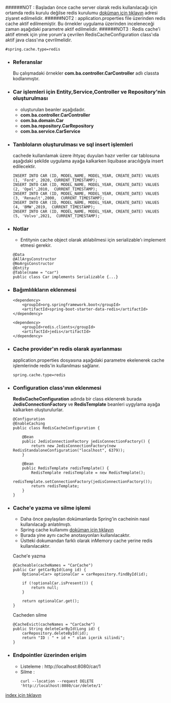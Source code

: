 ######NOT : Başladan önce cache server olarak redis kullanılacağı için ortamda redis kurulu değilse  redis kurulumu [doküman için tıklayın](./documentation/dockerRedisExample.md) adresi ziyaret edilmelidir.
######NOT2 : application.properties file üzerinden redis cache aktif edilmemiştir. Bu örnekler uygulama üzerinden inceleneceği zaman aşağıdaki parametre aktif edilmelidir.
######NOT3 : Redis cache'i aktif etmek için yine yorum'a çevrilen RedisCacheConfiguration class'ıda aktif java class'ına çevrilmelidir.

```
#spring.cache.type=redis
```


* ### Referanslar
    Bu çalışmadaki örnekler **com.ba.controller.CarController** adlı classta  kodlanmıştır.

* ### Car işlemleri için Entity,Service,Controller ve Repository'nin oluşturulması
    - oluşturulan beanler aşağıdadır.
    - **com.ba.controller.CarController**
    - **com.ba.domain.Car**
    - **com.ba.repository.CarRepository**
    - **com.ba.service.CarService**

* ### Tanbloların oluşturulması ve sql insert işlemleri
    cachede kullanılamak üzere ihtyaç duyulan hazır veriler car tablosuna aşağıdaki şekilde uygulama ayağa kalkarken liquibase aracılığıyla insert edilecektir.
    ```
    INSERT INTO CAR (ID, MODEL_NAME, MODEL_YEAR, CREATE_DATE) VALUES (1, 'Ford', 2020, CURRENT_TIMESTAMP);
    INSERT INTO CAR (ID, MODEL_NAME, MODEL_YEAR, CREATE_DATE) VALUES (2, 'Opel',2010,  CURRENT_TIMESTAMP);
    INSERT INTO CAR (ID, MODEL_NAME, MODEL_YEAR, CREATE_DATE) VALUES (3, 'Renault',2000,  CURRENT_TIMESTAMP);
    INSERT INTO CAR (ID, MODEL_NAME, MODEL_YEAR, CREATE_DATE) VALUES (4, 'BMW',2019,  CURRENT_TIMESTAMP);
    INSERT INTO CAR (ID, MODEL_NAME, MODEL_YEAR, CREATE_DATE) VALUES (5, 'Volvo',2021,  CURRENT_TIMESTAMP);
    ```    


* ### Notlar
    - Entitynin cache object olarak atılabilmesi için serializable'ı implement etmesi gerekir.
    ```
    @Data
    @AllArgsConstructor
    @NoArgsConstructor
    @Entity
    @Table(name = "car")
    public class Car implements Serializable {...}
    ```
  
* ### Bağımlılıkların eklenmesi
    ```
    <dependency>
        <groupId>org.springframework.boot</groupId>
        <artifactId>spring-boot-starter-data-redis</artifactId>
    </dependency>
    
    <dependency>
        <groupId>redis.clients</groupId>
        <artifactId>jedis</artifactId>
    </dependency>
    ```

* ### Cache provider'ın redis olarak ayarlanması
    application.properties dosyasına aşağıdaki parametre ekelenerek cache işlemlerinde redis'in kullanılması sağlanır.
    ```
    spring.cache.type=redis
    ```

* ### Configuration class'ının eklenmesi
    **RedisCacheConfiguration** adında bir class eklenerek burada **JedisConnectionFactory** ve **RedisTemplate** beanleri uygylama ayağa kalkarken oluşturulurlar.
    ```
    @Configuration
    @EnableCaching
    public class RedisCacheConfiguration {
    
        @Bean
        public JedisConnectionFactory jedisConnectionFactory() {
            return new JedisConnectionFactory(new RedisStandaloneConfiguration("localhost", 6379));
        }
    
        @Bean
        public RedisTemplate redisTemplate() {
            RedisTemplate redisTemplate = new RedisTemplate();
            redisTemplate.setConnectionFactory(jedisConnectionFactory());
            return redisTemplate;
        }
    }
    ```

* ### Cache'e yazma ve silme işlemi
    - Daha önce paylaşılan dokümanlarda Spring'in cacheinin nasıl kullanılacağı anlatılmıştı.
    - Spring cache kullanımı [doküman için tıklayın](./documentation/springCacheExamples.md)
    - Burada yine aynı cache anotasyonları kullanılacaktır.
    - Üstteki dokumandan farklı olarak inMemory cache yerine redis kullanılacaktır.

    Cache'e yazma
    ```
    @Cacheable(cacheNames = "CarCache")
    public Car getCarById(Long id) {
        Optional<Car> optionalCar = carRepository.findById(id);
    
        if (!optionalCar.isPresent()) {
            return null;
        }
    
        return optionalCar.get();
    }
    ```
        
    Cacheden silme
    ```
    @CacheEvict(cacheNames = "CarCache")
    public String deleteCarById(Long id) {
        carRepository.deleteById(id);
        return "ID : " + id + " olan içerik silindi";
    }
    ```

* ### Endpointler üzerinden erişim
    - Listeleme : http://localhost:8080/car/1
    - Silme : 
        ```
        curl --location --request DELETE 'http://localhost:8080/car/delete/1'
        ```

[index için tıklayın](../README.md)
